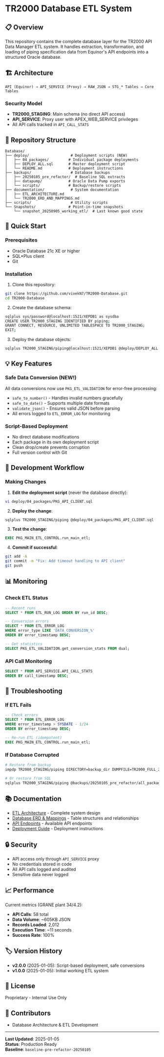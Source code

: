 # TR2000 Database ETL System

## 📋 Overview

This repository contains the complete database layer for the TR2000 API Data Manager ETL system. It handles extraction, transformation, and loading of piping specification data from Equinor's API endpoints into a structured Oracle database.

## 🏗️ Architecture

```
API (Equinor) → API_SERVICE (Proxy) → RAW_JSON → STG_* Tables → Core Tables
```

### Security Model
- **TR2000_STAGING**: Main schema (no direct API access)
- **API_SERVICE**: Proxy user with APEX_WEB_SERVICE privileges
- All API calls tracked in `API_CALL_STATS`

## 📁 Repository Structure

```
Database/
├── deploy/                   # Deployment scripts (NEW)
│   ├── 04_packages/         # Individual package deployments
│   ├── DEPLOY_ALL.sql       # Master deployment script
│   └── README.md            # Deployment instructions
├── backups/                  # Database backups
│   ├── 20250105_pre_refactor/  # Baseline SQL extracts
│   ├── datapump/            # Oracle Data Pump exports
│   └── scripts/             # Backup/restore scripts
├── documentation/            # System documentation
│   ├── ETL_ARCHITECTURE.md
│   └── TR2000_ERD_AND_MAPPINGS.md
├── scripts/                  # Utility scripts
└── Snapshots/               # Point-in-time snapshots
    └── snapshot_20250905_working_etl/  # Last known good state
```

## 🚀 Quick Start

### Prerequisites
- Oracle Database 21c XE or higher
- SQL*Plus client
- Git

### Installation

1. Clone this repository:
```bash
git clone https://github.com/vivekN7/TR2000-Database.git
cd TR2000-Database
```

2. Create the database schema:
```bash
sqlplus sys/password@localhost:1521/XEPDB1 as sysdba
CREATE USER TR2000_STAGING IDENTIFIED BY piping;
GRANT CONNECT, RESOURCE, UNLIMITED TABLESPACE TO TR2000_STAGING;
EXIT;
```

3. Deploy the database objects:
```bash
sqlplus TR2000_STAGING/piping@localhost:1521/XEPDB1 @deploy/DEPLOY_ALL.sql
```

## 💡 Key Features

### Safe Data Conversion (NEW!)
All data conversions now use `PKG_ETL_VALIDATION` for error-free processing:
- `safe_to_number()` - Handles invalid numbers gracefully
- `safe_to_date()` - Supports multiple date formats
- `validate_json()` - Ensures valid JSON before parsing
- All errors logged to `ETL_ERROR_LOG` for monitoring

### Script-Based Deployment
- No direct database modifications
- Each package in its own deployment script
- Clean drop/create prevents corruption
- Full version control with Git

## 🔧 Development Workflow

### Making Changes

1. **Edit the deployment script** (never the database directly):
```bash
vi deploy/04_packages/PKG_API_CLIENT.sql
```

2. **Deploy the change**:
```bash
sqlplus TR2000_STAGING/piping @deploy/04_packages/PKG_API_CLIENT.sql
```

3. **Test the change**:
```sql
EXEC PKG_MAIN_ETL_CONTROL.run_main_etl;
```

4. **Commit if successful**:
```bash
git add -A
git commit -m "Fix: Add timeout handling to API client"
git push
```

## 📊 Monitoring

### Check ETL Status
```sql
-- Recent runs
SELECT * FROM ETL_RUN_LOG ORDER BY run_id DESC;

-- Conversion errors
SELECT * FROM ETL_ERROR_LOG 
WHERE error_type LIKE 'DATA_CONVERSION_%'
ORDER BY error_timestamp DESC;

-- Get statistics
SELECT PKG_ETL_VALIDATION.get_conversion_stats FROM dual;
```

### API Call Monitoring
```sql
SELECT * FROM API_SERVICE.API_CALL_STATS
ORDER BY call_timestamp DESC;
```

## 🚨 Troubleshooting

### If ETL Fails
```sql
-- Check errors
SELECT * FROM ETL_ERROR_LOG 
WHERE error_timestamp > SYSDATE - 1/24
ORDER BY error_timestamp DESC;

-- Re-run ETL (idempotent)
EXEC PKG_MAIN_ETL_CONTROL.run_main_etl;
```

### If Database Corrupted
```bash
# Restore from backup
impdp TR2000_STAGING/piping DIRECTORY=backup_dir DUMPFILE=TR2000_FULL_20250105.dmp SCHEMAS=TR2000_STAGING TABLE_EXISTS_ACTION=REPLACE

# Or restore from SQL
sqlplus TR2000_STAGING/piping @backups/20250105_pre_refactor/all_packages.sql
```

## 📚 Documentation

- [ETL Architecture](documentation/ETL_ARCHITECTURE.md) - Complete system design
- [Database ERD & Mappings](documentation/TR2000_ERD_AND_MAPPINGS.md) - Table structures and relationships
- [API Endpoints](../Ops/Setup/TR2000_API_Endpoints_Documentation.md) - Available API endpoints
- [Deployment Guide](deploy/README.md) - Deployment instructions

## 🔒 Security

- API access only through `API_SERVICE` proxy
- No credentials stored in code
- All API calls logged and audited
- Sensitive data never logged

## 📈 Performance

Current metrics (GRANE plant 34/4.2):
- **API Calls**: 58 total
- **Data Volume**: ~605KB JSON
- **Records Loaded**: 2,012
- **Execution Time**: ~11 seconds
- **Success Rate**: 100%

## 🏷️ Version History

- **v2.0.0** (2025-01-05): Script-based deployment, safe conversions
- **v1.0.0** (2025-01-05): Initial working ETL system

## 📄 License

Proprietary - Internal Use Only

## 👥 Contributors

- Database Architecture & ETL Development

---

**Last Updated**: 2025-01-05  
**Status**: Production Ready  
**Baseline**: `baseline-pre-refactor-20250105`